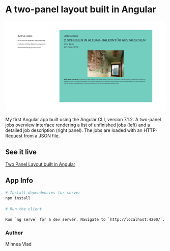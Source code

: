 # A two-panel layout built in Angular

![Screenshot](ang-1.jpg)

My first Angular app built using the Angular CLI, version 7.1.2. A two-panel jobs overview interface rendering a list of unfinished jobs (left) and a detailed job description (right panel). The jobs are loaded with an HTTP-Request from a JSON file.

## See it live

[Two Panel Layout built in Angular](https://mihneavlad.github.io/angular-bootstrap-myhammer/)

## App Info

```bash
# Install dependencies for server
npm install

# Run the client

Run `ng serve` for a dev server. Navigate to `http://localhost:4200/`. The app will automatically reload if you change any of the source files.
```
### Author

Mihnea Vlad



